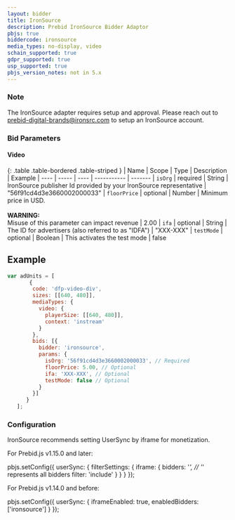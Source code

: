 ```yaml
---
layout: bidder
title: IronSource
description: Prebid IronSource Bidder Adaptor
pbjs: true
biddercode: ironsource
media_types: no-display, video
schain_supported: true
gdpr_supported: true
usp_supported: true
pbjs_version_notes: not in 5.x
---
```


### Note

The IronSource adapter requires setup and approval. Please reach out to prebid-digital-brands@ironsrc.com to setup an IronSource account.

### Bid Parameters

#### Video

{: .table .table-bordered .table-striped }
| Name | Scope | Type | Description | Example
| ---- | ----- | ---- | ----------- | -------
| `isOrg` | required | String |  IronSource publisher Id provided by your IronSource representative  | "56f91cd4d3e3660002000033"
| `floorPrice` | optional | Number |  Minimum price in USD. <br/><br/> **WARNING:**<br/> Misuse of this parameter can impact revenue | 2.00
| `ifa` | optional | String |  The ID for advertisers (also referred to as "IDFA")  | "XXX-XXX"
| `testMode` | optional | Boolean |  This activates the test mode  | false

## Example
```javascript
var adUnits = [
       {
        code: 'dfp-video-div',
        sizes: [[640, 480]],
        mediaTypes: {
          video: {
            playerSize: [[640, 480]],
            context: 'instream'
          }
        },
        bids: [{
          bidder: 'ironsource',
          params: {
            isOrg: '56f91cd4d3e3660002000033', // Required
            floorPrice: 5.00, // Optional
            ifa: 'XXX-XXX', // Optional
            testMode: false // Optional
          }
        }]
      }
   ];
```

### Configuration
IronSource recommends setting UserSync by iframe for monetization.

For Prebid.js v1.15.0 and later:

pbjs.setConfig({
  userSync: {
    filterSettings: {
      iframe: {
        bidders: '*',      // '*' represents all bidders
        filter: 'include'
      }
    }
  }
});

For Prebid.js v1.14.0 and before:

pbjs.setConfig({
  userSync: {
    iframeEnabled: true,
    enabledBidders: ['ironsource']
  }
});
